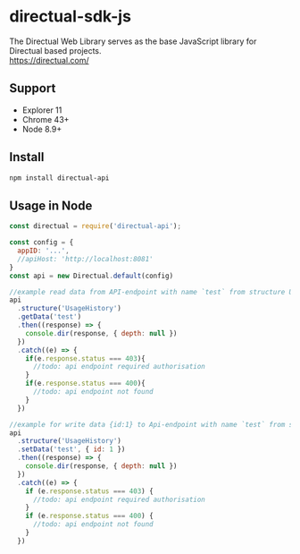# directual-sdk-js
The Directual Web Library serves as the base JavaScript library for Directual based projects.  
https://directual.com/

## Support
* Explorer 11
* Chrome 43+
* Node 8.9+

## Install
```sh
npm install directual-api
```

## Usage in Node
```js
const directual = require('directual-api');

const config = {
  appID: '...',
  //apiHost: 'http://localhost:8081'
}
const api = new Directual.default(config)

//example read data from API-endpoint with name `test` from structure UsageHistory
api
  .structure('UsageHistory')
  .getData('test')
  .then((response) => {
    console.dir(response, { depth: null })
  })
  .catch((e) => {
    if(e.response.status === 403){
      //todo: api endpoint required authorisation
    }
    if(e.response.status === 400){
      //todo: api endpoint not found
    }
  })

//example for write data {id:1} to Api-endpoint with name `test` from structure UsageHistory
api
  .structure('UsageHistory')
  .setData('test', { id: 1 })
  .then((response) => {
    console.dir(response, { depth: null })
  })
  .catch((e) => {
    if (e.response.status === 403) {
      //todo: api endpoint required authorisation
    }
    if (e.response.status === 400) {
      //todo: api endpoint not found
    }
  })
